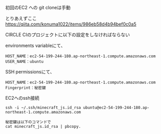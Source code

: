 初回のEC2 への git cloneは手動

とりあえずここ
https://qiita.com/konuma1022/items/986eb58d4b94bef0c0a5

CIRCLE CIのプロジェクトに以下の設定をしなければならない

environments variableにて、
```
HOST_NAME：ec2-54-199-244-180.ap-northeast-1.compute.amazonaws.com
USER_NAME：ubuntu
```
SSH permissionsにて、
```
HOST_NAME：ec2-54-199-244-180.ap-northeast-1.compute.amazonaws.com
Fingerprint：秘密鍵
```

EC2へのssh接続
```
ssh -i ~/.ssh/minecraft_js.id_rsa ubuntu@ec2-54-199-244-180.ap-northeast-1.compute.amazonaws.com

秘密鍵は以下のコマンドで
cat minecraft_js.id_rsa | pbcopy.
